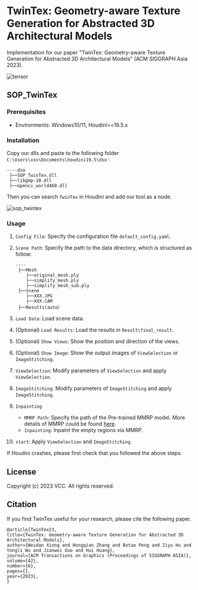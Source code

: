 # TwinTex: Geometry-aware Texture Generation for Abstracted 3D Architectural Models

Implementation for our paper "TwinTex: Geometry-aware Texture Generation for Abstracted 3D Architectural Models" (ACM SIGGRAPH Asia 2023).

![tensor](https://github.com/Ligo04/TwinTex/blob/main/images/teaser.png?raw=true)

## SOP_TwinTex 

### Prerequisites

- Environments: Windows10/11, Houdini>=19.5.x

### Installation

Copy our dlls and paste to the following folder `C:\Users\xxx\Documents\houdini19.5\dso` :

```
----dso
 ├──SOP_TwinTex.dll
 ├──libgmp-10.dll
 ├──opencv_world460.dll
```

Then you can search `TwinTex` in Houdini and add our tool as a node.

![sop_twintex](https://github.com/Ligo04/TwinTex/blob/main/images/SOP_TwinTex.png?raw=true)

### Usage 

1. `Config File`: Specify the configuration file `default_config.yaml`.

2. `Scene Path`: Specify the path to the data directory, which is structured as follow:

   ```
   ----
    ├──Mesh
       ├──original_mesh.ply
       ├──simplify_mesh.ply
       ├──simplify_mesh_sub.ply
    ├──Scene
       ├──XXX.JPG
       ├──XXX.CAM
    ├──Results(auto）
   ```

3.  `Load Data`: Load scene data.

4. (Optional) `Load Results`: Load the results in `Result\final_result`.

5. (Optional) `Show Views`: Show the position and direction of the views.

6. (Optional) `Show Image`: Show the output images of `ViewSelection` or `ImageStitching`.

7. `ViewSelection`:  Modify parameters of `ViewSelection` and apply `ViewSelection`. 

8. `ImageStitching`: Modify parameters of `ImageStitching` and apply `ImageStitching`.

9. `Inpainting`

   - `MMRP Path`: Specify the path of the Pre-trained MMRP model. More details of MMRP could be found  [here](https://github.com/Ligo04/TwinTex/tree/main/MMRP).
   - `Inpainting`: Inpaint the empty regions via MMRP.

10. `start`: Apply `ViewSelection` and `ImageStitching`.

If Houdini crashes, please first check that you followed the above steps.

## License

Copyright (c) 2023 VCC. All rights reserved.

## Citation

If you find TwinTex useful for your research, please cite the following paper.

```
@article{TwinTex23,
title={TwinTex: Geometry-aware Texture Generation for Abstracted 3D Architectural Models},
author={Weidan Xiong and Hongqian Zhang and Botao Peng and Ziyu Hu and Yongli Wu and Jianwei Guo and Hui Huang},
journal={ACM Transactions on Graphics (Proceedings of SIGGRAPH ASIA)},
volume={42},
number={6},
pages={},
year={2023},
}
```
